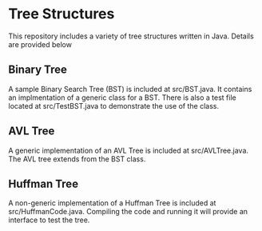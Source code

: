# Tree Structures

This repository includes a variety of tree structures written in Java. Details are provided below


## Binary Tree

A sample Binary Search Tree (BST) is included at src/BST.java. It contains an implmentation of a generic class for a BST. There is also a test file located at src/TestBST.java to demonstrate the use of the class.

## AVL Tree

A generic implementation of an AVL Tree is included at src/AVLTree.java. The AVL tree extends from the BST class.

## Huffman Tree

A non-generic implementation of a Huffman Tree is included at src/HuffmanCode.java. Compiling the code and running it will provide an interface to test the tree.

